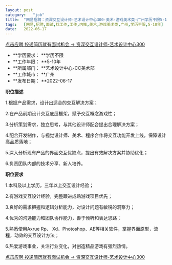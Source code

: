 ```yaml
---
layout:	post
category:	"job"
title:	"网易招聘：资深交互设计师-艺术设计中心300-美术-游戏美术类-广州学历不限5-10年"
tags:	[网易,招聘,面试,找工作,工作,内推,美术,游戏美术类,广州,学历不限,5-10年]
date:	2022-06-17
---
```


[点击应聘 投递简历就有面试机会 ->  资深交互设计师-艺术设计中心300](http://mobile.bole.netease.com/bole/boleDetail?id=40975&employeeId=346f03c3cda5f04c&key=all)



- **学历要求： **学历不限
- **工作年限： **5-10年
- **所属部门： **艺术设计中心-CC美术部
- **工作城市： **广州
- **发布日期： **2022-06-17



**职位描述**

1.根据产品需求，设计出适合的交互解决方案；

2.在产品前期设计交互底层框架，赋予交互概念游戏性；

3.分析策划需求，独立思考，与其他设计师配合提出合理解决方案；

4.配合开发制作，与视觉设计师、美术、程序合作将交互功能开发上线，保障设计高品质落地；

5.深入分析现有产品的界面交互优缺点，提出有效解决方案并协助优化；

6.负责团队内部的技术分享、新人培养。



**职位要求**

1.本科及以上学历，三年以上交互设计经验；

2.有游戏交互设计经验，完整跟进成熟游戏项目优先；

3.良好的需求把握和逻辑分析能力，对设计问题有敏锐的洞察力；

4.优秀的沟通能力和团队协作能力，善于倾听和表达思路；

5.熟悉使用Axrue Rp、 Xd、Photoshop、AE等相关软件，掌握界面原型，流程，动效的交互设计方法；

6.热爱游戏事业，关注行业变化，对创造精品游戏有强烈热情。



[点击应聘 投递简历就有面试机会 ->  资深交互设计师-艺术设计中心300](http://mobile.bole.netease.com/bole/boleDetail?id=40975&employeeId=346f03c3cda5f04c&key=all)